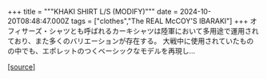 +++
title = """KHAKI SHIRT L/S (MODIFY)"""
date = 2024-10-20T08:48:47.000Z
tags = ["clothes","The REAL McCOY'S IBARAKI"]
+++
オフィサーズ・シャツとも呼ばれるカーキシャツは陸軍において多用途で運用されており、また多くのバリエーションが存在する。 大戦中に使用されていたものの中でも、エポレットのつくベーシックなモデルを再現し...

[[source]](https://the-realmccoys.ocnk.net/product/1466)
